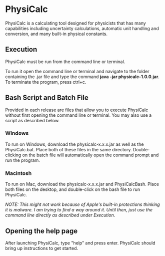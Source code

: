 # PhysiCalc
PhysiCalc is a calculating tool designed for physicists that has many capabilities including uncertainty calculations, automatic unit handling and conversion, and many built-in physical constants.

## Execution
PhysiCalc must be run from the command line or terminal.

To run it open the command line or terminal and navigate to the folder containing the .jar file and type the command **java -jar physicalc-1.0.0.jar**.
To terminate the program, press ctrl+c.

## Bash Script and Batch File
Provided in each release are files that allow you to execute PhysiCalc without first opening the command line or terminal.
You may also use a script as described below.

### Windows
To run on Windows, download the physicalc-x.x.x.jar as well as the PhysiCalc.bat.
Place both of these files in the same directory.
Double-clicking on the batch file will automatically open the command prompt and run the program.

### Macintosh
To run on Mac, download the physicalc-x.x.x.jar and PhysiCalcBash.
Place both files on the desktop, and double-click on the bash file
to run PhysiCalc.

*NOTE: This might not work because of Apple's built-in protections
thinking it is malware. I am trying to find a way around it. Until then, just use the command line directly as described under Execution.*

## Opening the help page
After launching PhysiCalc, type "help" and press enter. PhysiCalc should bring up instructions to get started.
